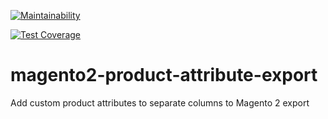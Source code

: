 [![Maintainability](https://api.codeclimate.com/v1/badges/f5d12c6362b11986df04/maintainability)](https://codeclimate.com/github/SofLoft/magento2-product-attribute-export/maintainability)

[![Test Coverage](https://api.codeclimate.com/v1/badges/f5d12c6362b11986df04/test_coverage)](https://codeclimate.com/github/SofLoft/magento2-product-attribute-export/test_coverage)

# magento2-product-attribute-export
Add custom product attributes to separate columns to Magento 2 export
